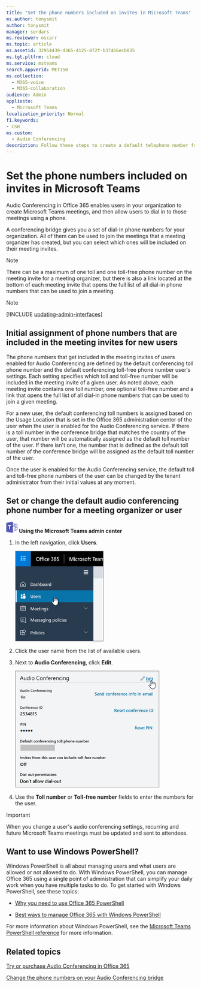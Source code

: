 ```yaml
---
title: "Set the phone numbers included on invites in Microsoft Teams"
ms.author: tonysmit
author: tonysmit
manager: serdars
ms.reviewer: oscarr
ms.topic: article
ms.assetid: 32954439-d365-4125-872f-b37466ecb035
ms.tgt.pltfrm: cloud
ms.service: msteams
search.appverid: MET150
ms.collection: 
  - M365-voice
  - M365-collaboration
audience: Admin
appliesto: 
  - Microsoft Teams
localization_priority: Normal
f1.keywords:
- CSH
ms.custom: 
  - Audio Conferencing
description: Follow these steps to create a default telephone number for callers to join a Microsoft Teams meeting.
---
```


# Set the phone numbers included on invites in Microsoft Teams

Audio Conferencing in Office 365 enables users in your organization to create Microsoft Teams meetings, and then allow users to dial in to those meetings using a phone.
  
A conferencing bridge gives you a set of dial-in phone numbers for your organization. All of them can be used to join the meetings that a meeting organizer has created, but you can select which ones will be included on their meeting invites.
  
> [!NOTE]
> There can be a maximum of one toll and one toll-free phone number on the meeting invite for a meeting organizer, but there is also a link located at the bottom of each meeting invite that opens the full list of all dial-in phone numbers that can be used to join a meeting. 

> [!NOTE]
> [!INCLUDE [updating-admin-interfaces](includes/updating-admin-interfaces.md)]
  
## Initial assignment of phone numbers that are included in the meeting invites for new users

The phone numbers that get included in the meeting invites of users enabled for Audio Conferencing are defined by the default conferencing toll phone number and the default conferencing toll-free phone number user's settings. Each setting specifies which toll and toll-free number will be included in the meeting invite of a given user. As noted above, each meeting invite contains one toll number, one optional toll-free number and a link that opens the full list of all dial-in phone numbers that can be used to join a given meeting.

For a new user, the default conferencing toll numbers is assigned based on the Usage Location that is set in the Office 365 administration center of the user when the user is enabled for the Audio Conferencing service. If there is a toll number in the conference bridge that matches the country of the user, that number will be automatically assigned as the default toll number of the user. If there isn't one, the number that is defined as the default toll number of the conference bridge will be assigned as the default toll number of the user.  

Once the user is enabled for the Audio Conferencing service, the default toll and toll-free phone numbers of the user can be changed by the tenant administrator from their initial values at any moment.

## Set or change the default audio conferencing phone number for a meeting organizer or user

![An icon showing the Microsoft Teams logo](media/teams-logo-30x30.png) **Using the Microsoft Teams admin center**

1. In the left navigation, click **Users**.

    ![Shows selecting users in the Microsoft Teams admin center](media/teams-set-phone-numbers-on-invites-image1.png)

2. Click the user name from the list of available users.

3. Next to **Audio Conferencing**, click **Edit**. 
    
    ![Click Edit next to Audio conferencing](media/teams-set-phone-numbers-on-invites-image3.png)

4. Use the **Toll number** or **Toll-free number** fields to enter the numbers for the user.


> [!IMPORTANT]
> When you change a user's audio conferencing settings, recurring and future Microsoft Teams meetings must be updated and sent to attendees. 

## Want to use Windows PowerShell?

Windows PowerShell is all about managing users and what users are allowed or not allowed to do. With Windows PowerShell, you can manage Office 365 using a single point of administration that can simplify your daily work when you have multiple tasks to do. To get started with Windows PowerShell, see these topics:
    
  - [Why you need to use Office 365 PowerShell](https://go.microsoft.com/fwlink/?LinkId=525041)
    
  - [Best ways to manage Office 365 with Windows PowerShell](https://go.microsoft.com/fwlink/?LinkId=525142)
    
For more information about Windows PowerShell, see the [Microsoft Teams PowerShell reference](https://docs.microsoft.com/powershell/module/teams/?view=teams-ps) for more information. 
  
    
## Related topics

[Try or purchase Audio Conferencing in Office 365](/SkypeForBusiness/audio-conferencing-in-office-365/try-or-purchase-audio-conferencing-in-office-365)

[Change the phone numbers on your Audio Conferencing bridge](change-the-phone-numbers-on-your-audio-conferencing-bridge.md)
